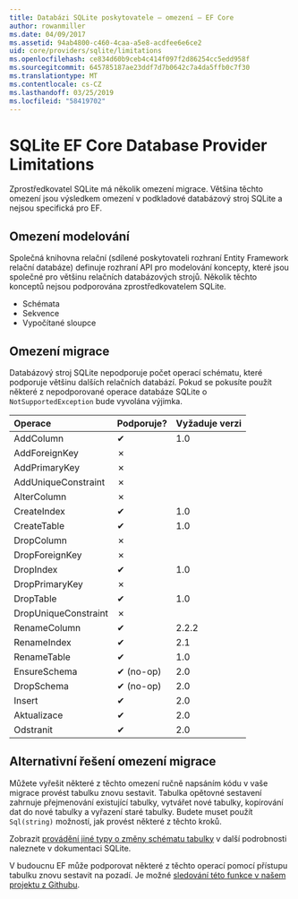 ```yaml
---
title: Databázi SQLite poskytovatele – omezení – EF Core
author: rowanmiller
ms.date: 04/09/2017
ms.assetid: 94ab4800-c460-4caa-a5e8-acdfee6e6ce2
uid: core/providers/sqlite/limitations
ms.openlocfilehash: ce834d60b9ceb4c414f097f2d86254cc5edd958f
ms.sourcegitcommit: 645785187ae23ddf7d7b0642c7a4da5ffb0c7f30
ms.translationtype: MT
ms.contentlocale: cs-CZ
ms.lasthandoff: 03/25/2019
ms.locfileid: "58419702"
---
```

# <a name="sqlite-ef-core-database-provider-limitations"></a>SQLite EF Core Database Provider Limitations

Zprostředkovatel SQLite má několik omezení migrace. Většina těchto omezení jsou výsledkem omezení v podkladové databázový stroj SQLite a nejsou specifická pro EF.

## <a name="modeling-limitations"></a>Omezení modelování

Společná knihovna relační (sdílené poskytovateli rozhraní Entity Framework relační databáze) definuje rozhraní API pro modelování koncepty, které jsou společné pro většinu relačních databázových strojů. Několik těchto konceptů nejsou podporována zprostředkovatelem SQLite.

* Schémata
* Sekvence
* Vypočítané sloupce

## <a name="migrations-limitations"></a>Omezení migrace

Databázový stroj SQLite nepodporuje počet operací schématu, které podporuje většinu dalších relačních databází. Pokud se pokusíte použít některé z nepodporované operace databáze SQLite o `NotSupportedException` bude vyvolána výjimka.

| Operace            | Podporuje? | Vyžaduje verzi |
|:---------------------|:-----------|:-----------------|
| AddColumn            | ✔          | 1.0              |
| AddForeignKey        | ✗          |                  |
| AddPrimaryKey        | ✗          |                  |
| AddUniqueConstraint  | ✗          |                  |
| AlterColumn          | ✗          |                  |
| CreateIndex          | ✔          | 1.0              |
| CreateTable          | ✔          | 1.0              |
| DropColumn           | ✗          |                  |
| DropForeignKey       | ✗          |                  |
| DropIndex            | ✔          | 1.0              |
| DropPrimaryKey       | ✗          |                  |
| DropTable            | ✔          | 1.0              |
| DropUniqueConstraint | ✗          |                  |
| RenameColumn         | ✔          | 2.2.2            |
| RenameIndex          | ✔          | 2.1              |
| RenameTable          | ✔          | 1.0              |
| EnsureSchema         | ✔ (no-op)  | 2.0              |
| DropSchema           | ✔ (no-op)  | 2.0              |
| Insert               | ✔          | 2.0              |
| Aktualizace               | ✔          | 2.0              |
| Odstranit               | ✔          | 2.0              |

## <a name="migrations-limitations-workaround"></a>Alternativní řešení omezení migrace

Můžete vyřešit některé z těchto omezení ručně napsáním kódu v vaše migrace provést tabulku znovu sestavit. Tabulka opětovné sestavení zahrnuje přejmenování existující tabulky, vytvářet nové tabulky, kopírování dat do nové tabulky a vyřazení staré tabulky. Budete muset použít `Sql(string)` možností, jak provést některé z těchto kroků.

Zobrazit [provádění jiné typy o změny schématu tabulky](http://sqlite.org/lang_altertable.html#otheralter) v další podrobnosti naleznete v dokumentaci SQLite.

V budoucnu EF může podporovat některé z těchto operací pomocí přístupu tabulku znovu sestavit na pozadí. Je možné [sledování této funkce v našem projektu z Githubu](https://github.com/aspnet/EntityFrameworkCore/issues/329).
